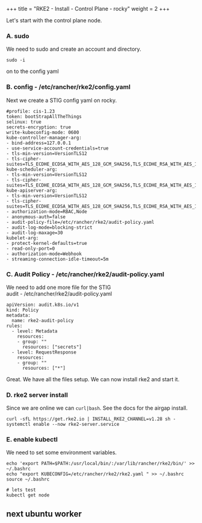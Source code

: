 +++
title = "RKE2 - Install - Control Plane - rocky"
weight = 2
+++

Let's start with the control plane node.

### **A. sudo**

We need to sudo and create an account and directory.

```ctr:rocky
sudo -i
```

on to the config yaml

### **B. config - /etc/rancher/rke2/config.yaml**

Next we create a STIG config yaml on rocky.

```file:yaml:/etc/rancher/rke2/config.yaml:rocky
#profile: cis-1.23
token: bootStrapAllTheThings
selinux: true
secrets-encryption: true
write-kubeconfig-mode: 0600
kube-controller-manager-arg:
- bind-address=127.0.0.1
- use-service-account-credentials=true
- tls-min-version=VersionTLS12
- tls-cipher-suites=TLS_ECDHE_ECDSA_WITH_AES_128_GCM_SHA256,TLS_ECDHE_RSA_WITH_AES_128_GCM_SHA256,TLS_ECDHE_ECDSA_WITH_CHACHA20_POLY1305,TLS_ECDHE_RSA_WITH_AES_256_GCM_SHA384,TLS_ECDHE_RSA_WITH_CHACHA20_POLY1305,TLS_ECDHE_ECDSA_WITH_AES_256_GCM_SHA384
kube-scheduler-arg:
- tls-min-version=VersionTLS12
- tls-cipher-suites=TLS_ECDHE_ECDSA_WITH_AES_128_GCM_SHA256,TLS_ECDHE_RSA_WITH_AES_128_GCM_SHA256,TLS_ECDHE_ECDSA_WITH_CHACHA20_POLY1305,TLS_ECDHE_RSA_WITH_AES_256_GCM_SHA384,TLS_ECDHE_RSA_WITH_CHACHA20_POLY1305,TLS_ECDHE_ECDSA_WITH_AES_256_GCM_SHA384
kube-apiserver-arg:
- tls-min-version=VersionTLS12
- tls-cipher-suites=TLS_ECDHE_ECDSA_WITH_AES_128_GCM_SHA256,TLS_ECDHE_RSA_WITH_AES_128_GCM_SHA256,TLS_ECDHE_ECDSA_WITH_CHACHA20_POLY1305,TLS_ECDHE_RSA_WITH_AES_256_GCM_SHA384,TLS_ECDHE_RSA_WITH_CHACHA20_POLY1305,TLS_ECDHE_ECDSA_WITH_AES_256_GCM_SHA384
- authorization-mode=RBAC,Node
- anonymous-auth=false
- audit-policy-file=/etc/rancher/rke2/audit-policy.yaml
- audit-log-mode=blocking-strict
- audit-log-maxage=30
kubelet-arg:
- protect-kernel-defaults=true
- read-only-port=0
- authorization-mode=Webhook
- streaming-connection-idle-timeout=5m
```

### **C. Audit Policy - /etc/rancher/rke2/audit-policy.yaml**

We need to add one more file for the STIG  
audit - /etc/rancher/rke2/audit-policy.yaml

```file:yaml:/etc/rancher/rke2/audit-policy.yaml:rocky
apiVersion: audit.k8s.io/v1
kind: Policy
metadata:
  name: rke2-audit-policy
rules:
  - level: Metadata
    resources:
    - group: ""
      resources: ["secrets"]
  - level: RequestResponse
    resources:
    - group: ""
      resources: ["*"]
```

Great. We have all the files setup. We can now install rke2 and start it.

### **D. rke2 server install**

Since we are online we can `curl|bash`. See the docs for the airgap install.

```ctr:rocky
curl -sfL https://get.rke2.io | INSTALL_RKE2_CHANNEL=v1.28 sh - 
systemctl enable --now rke2-server.service
```

### **E. enable kubectl**

We need to set some environment variables.

```ctr:rocky
echo 'export PATH=$PATH:/usr/local/bin/:/var/lib/rancher/rke2/bin/' >> ~/.bashrc
echo "export KUBECONFIG=/etc/rancher/rke2/rke2.yaml " >> ~/.bashrc
source ~/.bashrc

# lets test
kubectl get node
```

## **next ubuntu worker**
